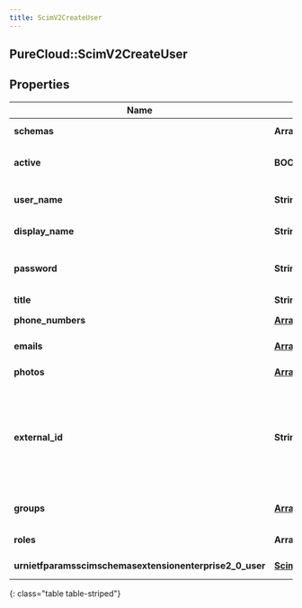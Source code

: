 ```yaml
---
title: ScimV2CreateUser
---
```

## PureCloud::ScimV2CreateUser

## Properties

|Name | Type | Description | Notes|
|------------ | ------------- | ------------- | -------------|
| **schemas** | **Array&lt;String&gt;** | The list of supported schemas. | [optional] |
| **active** | **BOOLEAN** | Indicates whether the user&#39;s administrative status is active. | [optional] |
| **user_name** | **String** | The user&#39;s PureCloud email address. Must be unique. | |
| **display_name** | **String** | The display name of the user. | |
| **password** | **String** | The new password for the PureCloud user. Does not return an existing password. | [optional] |
| **title** | **String** | The user&#39;s title. | [optional] |
| **phone_numbers** | [**Array&lt;ScimPhoneNumber&gt;**](ScimPhoneNumber.html) | The list of the user&#39;s phone numbers. | [optional] |
| **emails** | [**Array&lt;ScimEmail&gt;**](ScimEmail.html) | The list of the user&#39;s email addresses. | [optional] |
| **photos** | [**Array&lt;Photo&gt;**](Photo.html) | The list of the user&#39;s photos. | [optional] |
| **external_id** | **String** | The external ID of the user. Set by the provisioning client. \&quot;caseExact\&quot; is set to \&quot;true\&quot;. \&quot;mutability\&quot; is set to \&quot;readWrite\&quot;. | [optional] |
| **groups** | [**Array&lt;ScimV2GroupReference&gt;**](ScimV2GroupReference.html) | The list of groups that the user is a member of. | [optional] |
| **roles** | **Array&lt;String&gt;** | The list of roles assigned to the user. | [optional] |
| **urnietfparamsscimschemasextensionenterprise2_0_user** | [**ScimV2EnterpriseUser**](ScimV2EnterpriseUser.html) | SCIM enterprise user attributes | [optional] |
{: class="table table-striped"}


